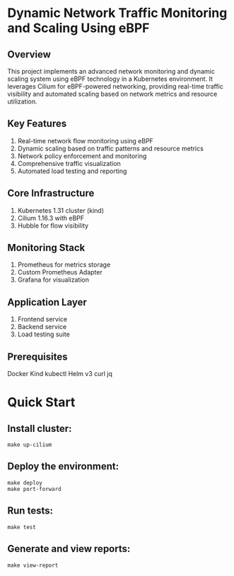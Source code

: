 ﻿# Dynamic Network Traffic Monitoring and Scaling Using eBPF

## Overview

This project implements an advanced network monitoring and dynamic scaling system using eBPF technology in a Kubernetes environment. It leverages Cilium for eBPF-powered networking, providing real-time traffic visibility and automated scaling based on network metrics and resource utilization.

## Key Features

1. Real-time network flow monitoring using eBPF
2. Dynamic scaling based on traffic patterns and resource metrics
3. Network policy enforcement and monitoring
4. Comprehensive traffic visualization
5. Automated load testing and reporting

## Core Infrastructure

1. Kubernetes 1.31 cluster (kind)
2. Cilium 1.16.3 with eBPF
3. Hubble for flow visibility

## Monitoring Stack

1. Prometheus for metrics storage
2. Custom Prometheus Adapter
3. Grafana for visualization

## Application Layer

1. Frontend service
2. Backend service
3. Load testing suite

## Prerequisites

Docker
Kind
kubectl
Helm v3
curl
jq

# Quick Start

## Install cluster:

```
make up-cilium
```

## Deploy the environment:

```
make deploy
make port-forward
```

## Run tests:

```
make test
```

## Generate and view reports:

```
make view-report
```
